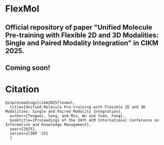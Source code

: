# FlexMol
Official repository of paper "Unified Molecule Pre-training with Flexible 2D and 3D Modalities: Single and Paired Modality Integration" in CIKM 2025.
---
Coming soon!
---
# Citation
```
@inproceedings{cikm2025flexmol,
  title={Unified Molecule Pre-training with Flexible 2D and 3D Modalities: Single and Paired Modality Integration},
  author={Tengwei, Song, and Min, Wu and Yuan, Fang},
  booktitle={Proceedings of the 34th ACM International Conference on Information and Knowledge Management},
  year={2025},
  series={CIKM '25}
  }
```
